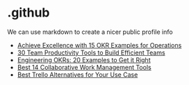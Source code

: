 # .github
We can use markdown to create a nicer public profile info
 <!-- BLOG-POST-LIST:START -->
- [Achieve Excellence with 15 OKR Examples for Operations](https://blog.weekdone.com/okr-examples-for-operations/)
- [30 Team Productivity Tools to Build Efficient Teams](https://blog.weekdone.com/team-productivity-tools/)
- [Engineering OKRs: 20 Examples to Get it Right](https://blog.weekdone.com/engineering-okrs/)
- [Best 14 Collaborative Work Management Tools](https://blog.weekdone.com/collaborative-work-management-tools/)
- [Best Trello Alternatives for Your Use Case](https://blog.weekdone.com/best-trello-alternatives/)
<!-- BLOG-POST-LIST:END -->
